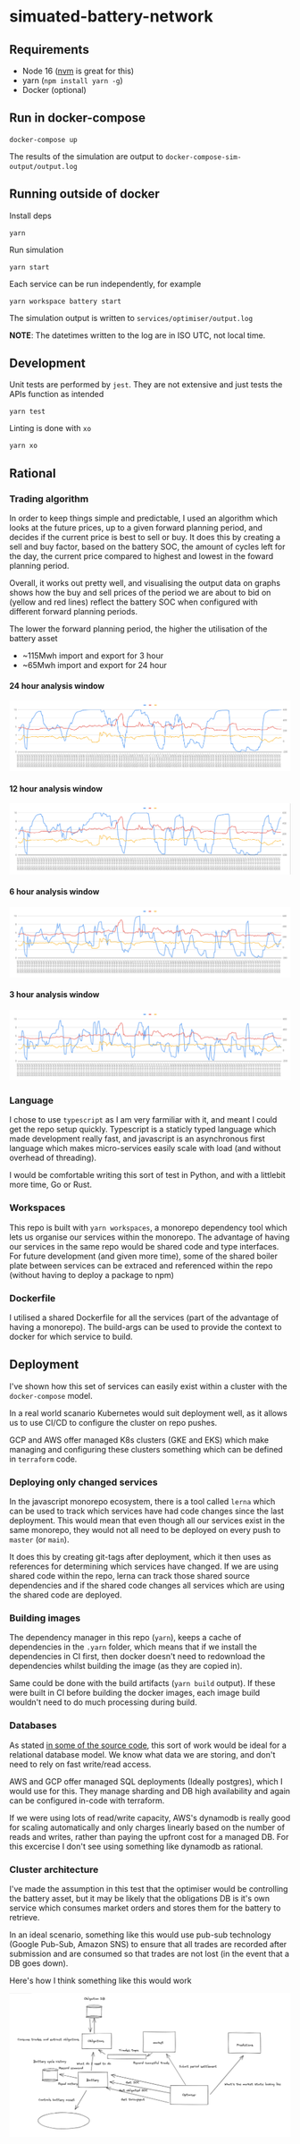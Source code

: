# simuated-battery-network

## Requirements

- Node 16 ([nvm](https://github.com/nvm-sh/nvm) is great for this)
- yarn (`npm install yarn -g`)
- Docker (optional)

## Run in docker-compose

```
docker-compose up
```

The results of the simulation are output to `docker-compose-sim-output/output.log`

## Running outside of docker

Install deps

```
yarn
```

Run simulation

```
yarn start
```

Each service can be run independently, for example

```
yarn workspace battery start
```

The simulation output is written to `services/optimiser/output.log`

**NOTE**: The datetimes written to the log are in ISO UTC, not local time.

## Development

Unit tests are performed by `jest`. They are not extensive and just tests the
APIs function as intended

```
yarn test
```

Linting is done with `xo`

```
yarn xo
```

## Rational

### Trading algorithm

In order to keep things simple and predictable, I used an algorithm which looks at the future prices, up to a given forward planning period,
and decides if the current price is best to sell or buy. It does this by creating a sell and buy factor, based on the battery SOC, the
amount of cycles left for the day, the current price compared to highest and lowest in the foward planning period.

Overall, it works out pretty well, and visualising the output data on graphs shows how the buy and sell prices of the period we are about to bid on
(yellow and red lines) reflect the battery SOC when configured with different forward planning periods.

The lower the forward planning period, the higher the utilisation of the battery asset

- ~115Mwh import and export for 3 hour
- ~65Mwh import and export for 24 hour

#### 24 hour analysis window

<p align="center">
  <img src="./media/graphs/24-hours.png">
</p>

#### 12 hour analysis window

<p align="center">
  <img src="./media/graphs/12-hours.png">
</p>

#### 6 hour analysis window

<p align="center">
  <img src="./media/graphs/6-hours.png">
</p>

#### 3 hour analysis window

<p align="center">
  <img src="./media/graphs/3-hours.png">
</p>

### Language

I chose to use `typescript` as I am very farmiliar with it, and meant I could get the repo setup quickly.
Typescript is a staticly typed language which made development really fast, and javascript is
an asynchronous first language which makes micro-services easily scale with load (and without overhead of threading).

I would be comfortable writing this sort of test in Python, and with a littlebit more time, Go or Rust.

### Workspaces

This repo is built with `yarn workspaces`, a monorepo dependency tool which lets us organise our services
within the monorepo. The advantage of having our services in the same repo would be shared code and type interfaces.
For future development (and given more time), some of the shared boiler plate between services can be extraced and
referenced within the repo (without having to deploy a package to npm)

### Dockerfile

I utilised a shared Dockerfile for all the services (part of the advantage of having a monorepo). The build-args can be used
to provide the context to docker for which service to build.

## Deployment

I've shown how this set of services can easily exist within a cluster with the `docker-compose` model.

In a real world scanario Kubernetes would suit deployment well, as it allows us to use CI/CD to configure the cluster
on repo pushes.

GCP and AWS offer managed K8s clusters (GKE and EKS) which make managing and configuring these clusters something
which can be defined in `terraform` code.

### Deploying only changed services

In the javascript monorepo ecosystem, there is a tool called `lerna` which can be used to track which
services have had code changes since the last deployment. This would mean that even though all our services
exist in the same monorepo, they would not all need to be deployed on every push to `master` (or `main`).

It does this by creating git-tags after deployment, which it then uses as references for determining which
services have changed. If we are using shared code within the repo, lerna can track those shared source dependencies
and if the shared code changes all services which are using the shared code are deployed.

### Building images

The dependency manager in this repo (`yarn`), keeps a cache of dependencies in the `.yarn` folder, which means that
if we install the dependencies in CI first, then docker doesn't need to redownload the dependencies whilst
building the image (as they are copied in).

Same could be done with the build artifacts (`yarn build` output). If these were built in CI before building the docker
images, each image build wouldn't need to do much processing during build.

### Databases

As stated [in some of the source code](services/optimiser/src/db/obligations.ts), this sort of work would be ideal
for a relational database model. We know what data we are storing, and don't need to rely on fast write/read access.

AWS and GCP offer managed SQL deployments (Ideally postgres), which I would use for this. They manage sharding and DB high availability
and again can be configured in-code with terraform.

If we were using lots of read/write capacity, AWS's dynamodb is really good for scaling automatically and only charges linearly
based on the number of reads and writes, rather than paying the upfront cost for a managed DB. For this excercise I don't see
using something like dynamodb as rational.

### Cluster architecture

I've made the assumption in this test that the optimiser would be controlling the battery asset, but it may be likely that the
obligations DB is it's own service which consumes market orders and stores them for the battery to retrieve.

In an ideal scenario, something like this would use pub-sub technology (Google Pub-Sub, Amazon SNS) to ensure that all trades
are recorded after submission and are consumed so that trades are not lost (in the event that a DB goes down).

Here's how I think something like this would work

<p align="center">
  <img src="./media/diagrams/cluster.png">
</p>
